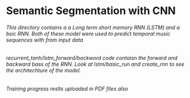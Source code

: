 # Semantic Segmentation with CNN
###### This directory contains a a Long term short memory RNN (LSTM) and a bsic RNN. Both of these model were used to predict temporal music sequences with from input data

###### recurrent_tanh/lstm_forward/backword code contaisn the forward and backward bass of the RNN. Look at lstm/basic_run and create_rnn to see the architechture of the model. 
###### Training progress reslts uploaded in PDF files also
